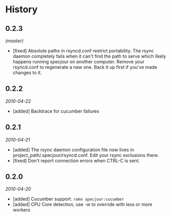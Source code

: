 History
=======

0.2.3
-----
*(master)*

* [fixed] Absolute paths in rsyncd.conf restrict portability. The rsync daemon
  completely fails when it can't find the path to serve which likely happens
  running specjour on another computer. Remove your rsyncd.conf to regenerate a
  new one. Back it up first if you've made changes to it.

0.2.2
-----
*2010-04-22*

* [added] Backtrace for cucumber failures

0.2.1
-----
*2010-04-21*

* [added] The rsync daemon configuration file now lives in
  project_path/.specjour/rsyncd.conf. Edit your rsync exclusions there.
* [fixed] Don't report connection errors when CTRL-C is sent.

0.2.0
-----
*2010-04-20*

* [added] Cucumber support. `rake specjour:cucumber`
* [added] CPU Core detection, use -w to override with less or more workers
